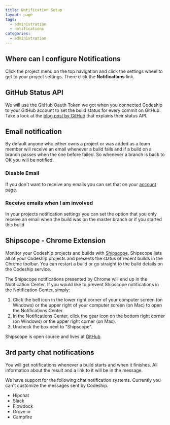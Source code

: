 ```yaml
---
title: Notification Setup
layout: page
tags:
  - administration
  - notifications
categories:
  - administration
---
```

## Where can I configure Notifications
Click the project menu on the top navigation and click the settings wheel to get to your project settings. There click the **Notifications** link.

## GitHub Status API
We will use the GitHub Oauth Token we got when you connected Codeship to your GitHub account to set the build status for every commit on GitHub. Take a look at the [blog post by GitHub](https://github.com/blog/1227-commit-status-api) that explains their status API.

## Email notification
By default anyone who either owns a project or was added as a team member will receive an email whenever a build fails and if a build on a branch passes when the one before failed. So whenever a branch is back to OK you will be notified.

### Disable Email
If you don't want to receive any emails you can set that on your [account page](https://www.codeship.com/user/edit).

### Receive emails when I am involved
In your projects notification settings you can set the option that you only receive an email when the build was on the master branch or if you started this build

## Shipscope - Chrome Extension
Monitor your Codeship projects and builds with [Shipscope](https://chrome.google.com/webstore/detail/shipscope/jdedmgopefelimgjceagffkeeiknclhh). Shipscope lists all of your Codeship projects and presents the status of recent builds in the Chrome toolbar. You can restart a build or go straight to the build details on the Codeship service.

The Shipscope notifications presented by Chrome will end up in the Notification Center. If you would like to prevent Shipscope notifications in the Notification Center, simply:

1. Click the bell icon  in the lower right corner of your computer screen (on Windows) or the upper right of your computer screen (on Mac) to open the Notifications Center.
1. In the Notifications Center, click the gear icon  on the bottom right corner (on Windows) or the upper right corner (on Mac).
1. Uncheck the box next to "Shipscope".

Shipscope is open source and lives at [GitHub](https://github.com/codeship/shipscope).

## 3rd party chat notifications
You will get notifications whenever a build starts and when it finishes. All information about the result and a link to it will be in the message.

We have support for the following chat notification systems. Currently you can't customize the messages sent by Codeship.

* Hipchat
* Slack
* Flowdock
* Grove.io
* Campfire
